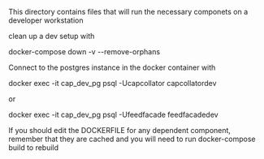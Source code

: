 This directory contains files that will run the necessary componets on a developer workstation


clean up a dev setup with

docker-compose down -v --remove-orphans 

Connect to the postgres instance in the docker container with

docker exec -it cap_dev_pg psql -Ucapcollator capcollatordev

or

docker exec -it cap_dev_pg psql -Ufeedfacade feedfacadedev



If you should edit the DOCKERFILE for any dependent component, remember that they are cached and you will need to run docker-compose build to rebuild

